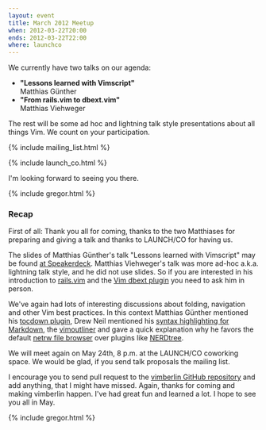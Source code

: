 ```yaml
---
layout: event
title: March 2012 Meetup
when: 2012-03-22T20:00
ends: 2012-03-22T22:00
where: launchco
---
```


We currently have two talks on our agenda:

<ul>
  <li>
    <strong>"Lessons learned with Vimscript"</strong><br />
    Matthias Günther
  </li>
  <li>
    <strong>"From rails.vim to dbext.vim"</strong><br />
    Matthias Viehweger
</ul>

The rest will be some ad hoc and lightning talk style presentations about all things Vim. We count on your participation.


{% include mailing_list.html %}

{% include launch_co.html %}

I'm looking forward to seeing you there.

{% include gregor.html %}


### Recap

First of all: Thank you all for coming, thanks to the two Matthiases for preparing and giving a talk and thanks to LAUNCH/CO for having us.

The slides of Matthias Günther's talk "Lessons learned with Vimscript" may be found [at Speakerdeck](http://speakerdeck.com/u/wikimatze/p/lessons-learned-with-vimscript). Matthias Viehweger's talk was more ad-hoc a.k.a. lightning talk style, and he did not use slides. So if you are interested in his introduction to [rails.vim](https://github.com/tpope/vim-rails) and the
[Vim dbext plugin](http://www.vim.org/scripts/script.php?script_id=356) you need to ask him in person.


We've again had lots of interesting discussions about folding, navigation and other Vim best practices. In this context Matthias Günther mentioned his [tocdown plugin](https://github.com/matthias-guenther/tocdown "tocdown plugin"), Drew Neil mentioned his [syntax highlighting for Markdown](https://github.com/nelstrom/dotfiles/blob/master/vim/ftplugin/markdown/folding.vim), the [vimoutliner](https://github.com/nelstrom/dotfiles/tree/master/vim/bundle/vimoutliner) and gave a quick explanation why he favors the default [netrw file browser](http://vimcasts.org/e/15) over plugins like [NERDtree](https://github.com/scrooloose/nerdtree).


We will meet again on May 24th, 8 p.m. at the LAUNCH/CO coworking space. We would be glad, if you send talk proposals the mailing list.


I encourage you to send pull request to the [vimberlin GitHub repository](https://github.com/vimberlin/vimberlin.de) and add anything, that I might have missed.  Again, thanks for coming and making vimberlin happen. I've had great fun and learned a lot. I hope to see you all in May.

{% include gregor.html %}

